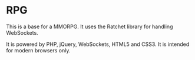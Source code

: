RPG
===

This is a base for a MMORPG. It uses the Ratchet library for handling WebSockets.

It is powered by PHP, jQuery, WebSockets, HTML5 and CSS3. It is intended for modern browsers only.